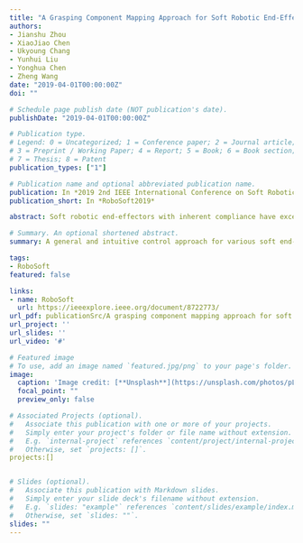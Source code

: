 ```yaml
---
title: "A Grasping Component Mapping Approach for Soft Robotic End-Effector Control"
authors:
- Jianshu Zhou
- XiaoJiao Chen
- Ukyoung Chang
- Yunhui Liu
- Yonghua Chen
- Zheng Wang
date: "2019-04-01T00:00:00Z"
doi: ""

# Schedule page publish date (NOT publication's date).
publishDate: "2019-04-01T00:00:00Z"

# Publication type.
# Legend: 0 = Uncategorized; 1 = Conference paper; 2 = Journal article;
# 3 = Preprint / Working Paper; 4 = Report; 5 = Book; 6 = Book section;
# 7 = Thesis; 8 = Patent
publication_types: ["1"]

# Publication name and optional abbreviated publication name.
publication: In *2019 2nd IEEE International Conference on Soft Robotics*
publication_short: In *RoboSoft2019*

abstract: Soft robotic end-effectors with inherent compliance have excellent grasping adaptability and ensure safe human-robot interaction. The inherent compliance also limits structural dexterity in soft robotic systems and makes mathematical modeling difficult, therefore resulting in control challenges for existing soft robotic hands. To tackle these problems, we propose a general and intuitive control approach for various soft end-effectors with different kinematic structures. A grasping component based mapping approach is presented. This approach maps the essential human hand grasping components to robotic hand grasping components, without requiring a specific kinematic model per end-effector. A LMC-based human hand motion capturing system and multi-channel pneumatic actuation platform are accompanied to realize the intuitive control. The proposed intuitive control strategy does not require the human operator to wear any equipment or modify their natural hand behavior to match different end-effector structures. We demonstrate the efficacy of our control strategy with two, three, and four-fingered soft end-effectors. All static performances are depicted by photos in the experimental section and dynamic processes are in our accompanying video. The proposed approach provides an efficient solution to control various soft robotic hands and enhances the performance dexterity of soft robotic end-effectors.

# Summary. An optional shortened abstract.
summary: A general and intuitive control approach for various soft end-effectors with different kinematic structures is proposed.

tags:
- RoboSoft
featured: false

links:
- name: RoboSoft
  url: https://ieeexplore.ieee.org/document/8722773/
url_pdf: publicationSrc/A grasping component mapping approach for soft robotic end-effector control.pdf
url_project: ''
url_slides: ''
url_video: '#'

# Featured image
# To use, add an image named `featured.jpg/png` to your page's folder. 
image:
  caption: 'Image credit: [**Unsplash**](https://unsplash.com/photos/pLCdAaMFLTE)'
  focal_point: ""
  preview_only: false

# Associated Projects (optional).
#   Associate this publication with one or more of your projects.
#   Simply enter your project's folder or file name without extension.
#   E.g. `internal-project` references `content/project/internal-project/index.md`.
#   Otherwise, set `projects: []`.
projects:[]


# Slides (optional).
#   Associate this publication with Markdown slides.
#   Simply enter your slide deck's filename without extension.
#   E.g. `slides: "example"` references `content/slides/example/index.md`.
#   Otherwise, set `slides: ""`.
slides: ""
---
```

<!-- 
{{% alert note %}}
Click the *Cite* button above to demo the feature to enable visitors to import publication metadata into their reference management software.
{{% /alert %}}

{{% alert note %}}
Click the *Slides* button above to demo Academic's Markdown slides feature.
{{% /alert %}}

Supplementary notes can be added here, including [code and math](https://sourcethemes.com/academic/docs/writing-markdown-latex/). -->

